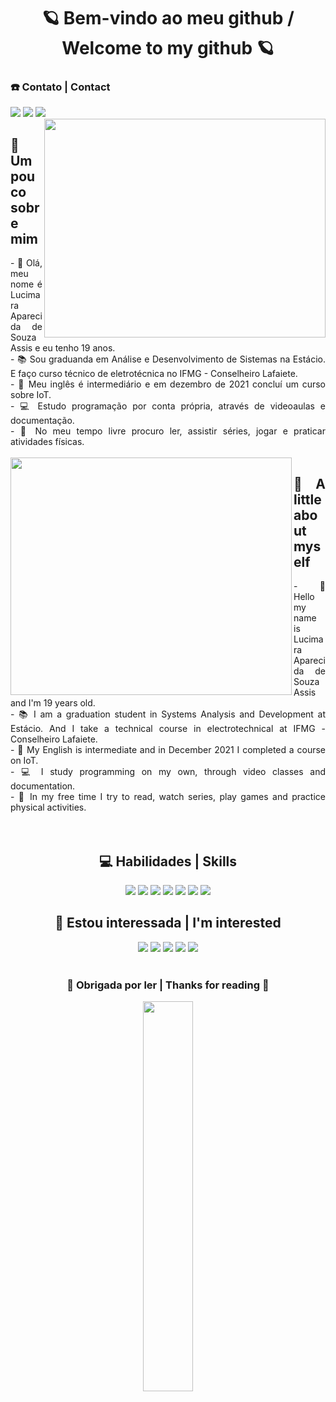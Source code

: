 <h1 align=center>🪐 Bem-vindo ao meu github / Welcome to my github 🪐</h1>
<h3> ☎️ Contato | Contact </h3>
<div style="display: inline_block">
<a href="https://mail.google.com/mail/u/0/#inbox?compose=CllgCJNrcmhcnjzCPDCbxXmtkDlWpFgcKKMPHktkGdltmNQvzLqFwwJDqCPpQHKbTKvQkgNwrbq" target="_blank" alt="lucimarasouzah@gmail.com" title="lucimarasouzah@gmail.com"><img src="https://img.shields.io/badge/Gmail-D14836?style=for-the-badge&logo=gmail&logoColor=white" target="_blank"></a>
<a href="https://www.instagram.com/lucimarasouza8/" target="_blank" alt="@lucimarasouza8" title="@lucimarasouza8"><img src="https://img.shields.io/badge/Instagram-E4405F?style=for-the-badge&logo=instagram&logoColor=white"></a>
<a href="https://www.linkedin.com/in/lucimara-souza-1098b9181/" alt="https://www.linkedin.com/in/lucimara-souza-1098b9181/" title="https://www.linkedin.com/in/lucimara-souza-1098b9181/"><img src="https://img.shields.io/badge/LinkedIn-0077B5?style=for-the-badge&logo=linkedin&logoColor=white"></a>
</div>  


<img align="right" valign="top" width="450px" height="350px" src="https://user-images.githubusercontent.com/95291739/161399900-a08a4b11-0d52-408c-b3be-ca55a8bfe803.gif"/>
<div align="justify">
<h2>🔮 Um pouco sobre mim</h2>
- 🌼 Olá, meu nome é Lucimara Aparecida de Souza Assis e eu tenho 19 anos.<br/>
- 📚 Sou graduanda em Análise e Desenvolvimento de Sistemas na Estácio. E faço curso técnico de eletrotécnica no IFMG - Conselheiro Lafaiete.<br/>
- 🎲 Meu inglês é intermediário e em dezembro de 2021 concluí um curso sobre IoT.<br/>
- 💻 Estudo programação por conta própria, através de videoaulas e documentação.<br/>
- 📓 No meu tempo livre procuro ler, assistir séries, jogar e praticar atividades físicas.
</div><br>


<img align="left" width="450px" height="380px" src="https://user-images.githubusercontent.com/95291739/161400161-a88a5bb0-7835-4b7d-8f30-fd19417008ed.gif"/>
<div align="justify">
<h2>🔮 A little about myself</h2>
- 🌼 Hello my name is Lucimara Aparecida de Souza Assis and I'm 19 years old.</br>
- 📚 I am a graduation student in Systems Analysis and Development at Estácio. And I take a technical course in electrotechnical at IFMG - Conselheiro Lafaiete.<br/>
- 🎲 My English is intermediate and in December 2021 I completed a course on IoT.<br/>
- 💻 I study programming on my own, through video classes and documentation.<br/>
- 📓 In my free time I try to read, watch series, play games and practice physical activities.
</div></br><br>

<div align=center>
  <h2 align=center> 💻 Habilidades | Skills </h2> 
  <img src="https://img.shields.io/badge/C%23-239120?style=for-the-badge&logo=c-sharp&logoColor=white"/>
  <img src="https://img.shields.io/badge/C%2B%2B-00599C?style=for-the-badge&logo=c%2B%2B&logoColor=white"/>
  <img src="https://img.shields.io/badge/HTML5-E34F26?style=for-the-badge&logo=html5&logoColor=white"/>
  <img src="https://img.shields.io/badge/CSS3-1572B6?style=for-the-badge&logo=css3&logoColor=white"/>
  <img src="https://img.shields.io/badge/JavaScript-F7DF1E?style=for-the-badge&logo=javascript&logoColor=black"/>
  <img src="https://img.shields.io/badge/Bootstrap-563D7C?style=for-the-badge&logo=bootstrap&logoColor=white"/>
  <img src="https://img.shields.io/badge/Sass-CC6699?style=for-the-badge&logo=sass&logoColor=white"/>
</div>

<div align=center> 
<h2 align=center>🌈 Estou interessada | I'm interested</h2>
 <img src="https://img.shields.io/badge/Ruby-CC342D?style=for-the-badge&logo=ruby&logoColor=white"/>
  <img src="https://img.shields.io/badge/React-20232A?style=for-the-badge&logo=react&logoColor=61DAFB"/>
  <img src="https://img.shields.io/badge/Vue.js-35495E?style=for-the-badge&logo=vue.js&logoColor=4FC08D"/>
  <img src="https://img.shields.io/badge/AngularJS-E23237?style=for-the-badge&logo=angularjs&logoColor=white"/>
  <img src="https://img.shields.io/badge/MySQL-00000F?style=for-the-badge&logo=mysql&logoColor=white"/>
</div></br>

<div align="center">
<h3>💖 Obrigada por ler | Thanks for reading 💖</h3>
</div>
<p align=center>
<img src="https://github-readme-stats.vercel.app/api/top-langs/?username=lucimarasouzah&layout=compact&langs_count=8&hide=jupyter%20notebook&theme=midnight-purple" width="40%"/>
</p>

